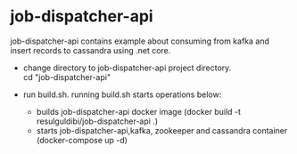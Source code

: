 # job-dispatcher-api

 job-dispatcher-api contains example about consuming from kafka and insert records to cassandra using .net core.

- change directory to job-dispatcher-api project directory. <br/>
  cd "job-dispatcher-api"

- run build.sh. running build.sh starts operations below:
    - builds job-dispatcher-api docker image (docker build -t resulguldibi/job-dispatcher-api .)
    - starts job-dispatcher-api,kafka, zookeeper and cassandra container (docker-compose up -d)
